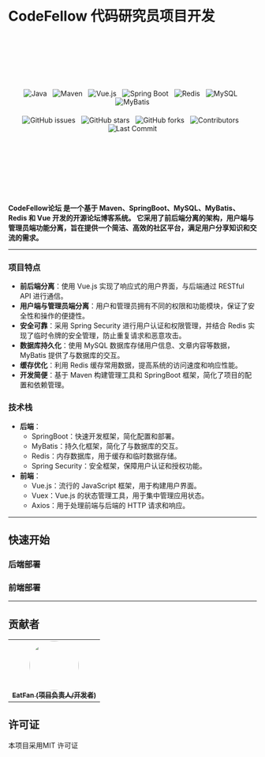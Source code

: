 # CodeFellow 代码研究员项目开发

<br>
<br>
<br>
<div align="center" style="margin-top: 60px;">
  <a href="https://www.java.com/" style="text-decoration: none;">
    <img src="https://img.shields.io/badge/Java-ED8B00?style=for-the-badge&logo=java&logoColor=white" alt="Java">
  </a>
  &nbsp;
  <a href="https://maven.apache.org/" style="text-decoration: none;">
    <img src="https://img.shields.io/badge/Maven-C71A36?style=for-the-badge&logo=apache-maven&logoColor=white" alt="Maven">
  </a>
  &nbsp;
  <a href="https://vuejs.org/" style="text-decoration: none;">
    <img src="https://img.shields.io/badge/Vue.js-35495E?style=for-the-badge&logo=vue.js&logoColor=4FC08D" alt="Vue.js">
  </a>
  &nbsp;
  <a href="https://spring.io/projects/spring-boot" style="text-decoration: none;">
    <img src="https://img.shields.io/badge/Spring%20Boot-6DB33F?style=for-the-badge&logo=spring-boot&logoColor=white" alt="Spring Boot">
  </a>
  &nbsp;
  <a href="https://redis.io/"  style="text-decoration: none;">
    <img src="https://img.shields.io/badge/Redis-DC382D?style=for-the-badge&logo=redis&logoColor=white" alt="Redis">
  </a>
  &nbsp;
  <a href="https://www.mysql.com/" style="text-decoration: none;">
    <img src="https://img.shields.io/badge/MySQL-4479A1?style=for-the-badge&logo=mysql&logoColor=white" alt="MySQL">
  </a>
  &nbsp;
  <a href="https://mybatis.org/"  style="text-decoration: none;">
    <img src="https://img.shields.io/badge/MyBatis-003B57?style=for-the-badge&logo=mybatis&logoColor=white" alt="MyBatis">
  </a>
</div>

<div align="center" style="margin-top: 20px;">
  <a href="https://github.com/eatfans/CodeFellow/issues" style="text-decoration: none;">
    <img src="https://img.shields.io/github/issues/eatfans/CodeFellow.svg" alt="GitHub issues">
  </a>
  &nbsp;
  <a href="https://github.com/eatfans/CodeFellow/stargazers" style="text-decoration: none;">
    <img src="https://img.shields.io/github/stars/eatfans/CodeFellow.svg" alt="GitHub stars">
  </a>
  &nbsp;
  <a href="https://github.com/eatfans/CodeFellow/network" style="text-decoration: none;">
    <img src="https://img.shields.io/github/forks/eatfans/CodeFellow.svg" alt="GitHub forks">
  </a>
  &nbsp;
  <a href="https://github.com/eatfans/CodeFellow/graphs/contributors"  style="text-decoration: none;">
    <img src="https://img.shields.io/github/contributors/eatfans/CodeFellow.svg" alt="Contributors">
  </a>
  &nbsp;
  <a href="https://github.com/eatfans/CodeFellow/commits/master" style="text-decoration: none;">
    <img src="https://img.shields.io/github/last-commit/eatfans/CodeFellow.svg" alt="Last Commit">
  </a>
</div>
<br>
<br>
<br>
<br>
<br>
<br>

<div style="margin-top: 40px;">

**CodeFellow论坛 是一个基于 Maven、SpringBoot、MySQL、MyBatis、Redis 和 Vue 开发的开源论坛博客系统。
它采用了前后端分离的架构，用户端与管理员端功能分离，旨在提供一个简洁、高效的社区平台，满足用户分享知识和交流的需求。**
</div>

********

### 项目特点
* **前后端分离**：使用 Vue.js 实现了响应式的用户界面，与后端通过 RESTful API 进行通信。
* **用户端与管理员端分离**：用户和管理员拥有不同的权限和功能模块，保证了安全性和操作的便捷性。
* **安全可靠**：采用 Spring Security 进行用户认证和权限管理，并结合 Redis 实现了临时令牌的安全管理，防止重复请求和恶意攻击。
* **数据库持久化**：使用 MySQL 数据库存储用户信息、文章内容等数据，MyBatis 提供了与数据库的交互。
* **缓存优化**：利用 Redis 缓存常用数据，提高系统的访问速度和响应性能。
* **开发简便**：基于 Maven 构建管理工具和 SpringBoot 框架，简化了项目的配置和依赖管理。

### 技术栈
* **后端**：
  * SpringBoot：快速开发框架，简化配置和部署。
  * MyBatis：持久化框架，简化了与数据库的交互。
  * Redis：内存数据库，用于缓存和临时数据存储。
  * Spring Security：安全框架，保障用户认证和授权功能。
* **前端**：
  * Vue.js：流行的 JavaScript 框架，用于构建用户界面。
  * Vuex：Vue.js 的状态管理工具，用于集中管理应用状态。
  * Axios：用于处理前端与后端的 HTTP 请求和响应。

********

## 快速开始
### 后端部署

### 前端部署

********

## 贡献者
<table>
  <tr>
    <td align="center"><a href="https://github.com/eatfans"><img src="https://avatars.githubusercontent.com/u/122099628?s=400&u=3d10845f14b751dd240fee9001dfb5a8edc0a800&v=4"  width="100px;" style="border-radius: 50%"  alt=""/><br /><sub><b>EatFan (项目负责人/开发者)</b></sub></a></td>
  </tr>
</table>

## 许可证
本项目采用MIT 许可证 
